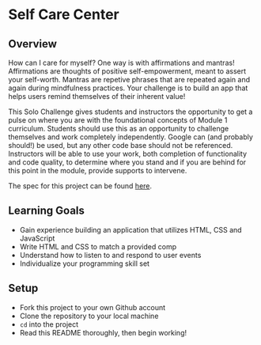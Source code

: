 # Self Care Center
## Overview
How can I care for myself? One way is with affirmations and mantras!
Affirmations are thoughts of positive self-empowerment, meant to assert your self-worth.
Mantras are repetive phrases that are repeated again and again during mindfulness practices. Your challenge is to build an app that helps users remind themselves of their inherent value!

This Solo Challenge gives students and instructors the opportunity to get a pulse on where you are with the foundational concepts of Module 1 curriculum. Students should use this as an opportunity to challenge themselves and work completely independently. Google can (and probably should!) be used, but any other code base should not be referenced. Instructors will be able to use your work, both completion of functionality and code quality, to determine where you stand and if you are behind for this point in the module, provide supports to intervene.

The spec for this project can be found [here](https://frontend.turing.edu/projects/module-1/self-care-center.html). 

## Learning Goals

- Gain experience building an application that utilizes HTML, CSS and JavaScript
- Write HTML and CSS to match a provided comp
- Understand how to listen to and respond to user events
- Individualize your programming skill set

## Setup

- Fork this project to your own Github account
- Clone the repository to your local machine
- `cd` into the project
- Read this README thoroughly, then begin working!
